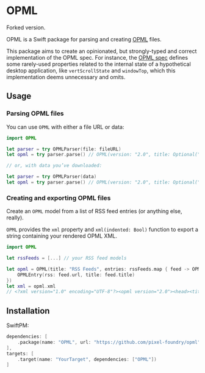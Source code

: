 # OPML

Forked version.

OPML is a Swift package for parsing and creating [OPML](http://dev.opml.org/spec2.html) files.

This package aims to create an opinionated, but strongly-typed and correct implementation of the OPML spec. For instance, the [OPML spec](http://dev.opml.org/spec2.html) defines some rarely-used properties related to the internal state of a hypothetical desktop application, like `vertScrollState` and `windowTop`, which this implementation deems unnecessary and omits.

## Usage

### Parsing OPML files

You can use `OPML` with either a file URL or data:

```swift
import OPML

let parser = try OPMLParser(file: fileURL)
let opml = try parser.parse() // OPML(version: "2.0", title: Optional("Feedly"), ...

// or, with data you’ve downloaded:

let parser = try OPMLParser(data)
let opml = try parser.parse() // OPML(version: "2.0", title: Optional("Feedly"), ...
```

### Creating and exporting OPML files

Create an `OPML` model from a list of RSS feed entries (or anything else, really).

`OPML` provides the `xml` property and `xml(indented: Bool)` function to export a string containing your rendered OPML XML.

```swift
import OPML

let rssFeeds = [...] // your RSS feed models

let opml = OPML(title: "RSS Feeds", entries: rssFeeds.map { feed -> OPMLEntry in
    OPMLEntry(rss: feed.url, title: feed.title)
})
let xml = opml.xml
// <?xml version="1.0" encoding="UTF-8"?><opml version="2.0"><head><title>RSS Feeds...
```

## Installation

SwiftPM:

```swift
dependencies: [
    .package(name: "OPML", url: "https://github.com/pixel-foundry/opml", from: "0.0.1")
],
targets: [
    .target(name: "YourTarget", dependencies: ["OPML"])
]
```
